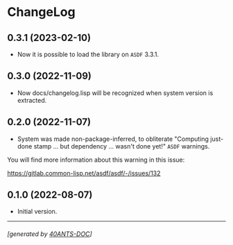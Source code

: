 <a id="x-2840ANTS-ASDF-SYSTEM-DOCS-2FCHANGELOG-3A-40CHANGELOG-2040ANTS-DOC-2FLOCATIVES-3ASECTION-29"></a>

# ChangeLog

<a id="x-2840ANTS-ASDF-SYSTEM-DOCS-2FCHANGELOG-3A-3A-7C0-2E3-2E1-7C-2040ANTS-DOC-2FLOCATIVES-3ASECTION-29"></a>

## 0.3.1 (2023-02-10)

* Now it is possible to load the library on `ASDF` 3.3.1.

<a id="x-2840ANTS-ASDF-SYSTEM-DOCS-2FCHANGELOG-3A-3A-7C0-2E3-2E0-7C-2040ANTS-DOC-2FLOCATIVES-3ASECTION-29"></a>

## 0.3.0 (2022-11-09)

* Now docs/changelog.lisp will be recognized when system version is extracted.

<a id="x-2840ANTS-ASDF-SYSTEM-DOCS-2FCHANGELOG-3A-3A-7C0-2E2-2E0-7C-2040ANTS-DOC-2FLOCATIVES-3ASECTION-29"></a>

## 0.2.0 (2022-11-07)

* System was made non-package-inferred, to obliterate
"Computing just-done stamp ... but dependency ... wasn't done yet!" `ASDF` warnings.

You will find more information about this warning in this issue:

https://gitlab.common-lisp.net/asdf/asdf/-/issues/132

<a id="x-2840ANTS-ASDF-SYSTEM-DOCS-2FCHANGELOG-3A-3A-7C0-2E1-2E0-7C-2040ANTS-DOC-2FLOCATIVES-3ASECTION-29"></a>

## 0.1.0 (2022-08-07)

* Initial version.


* * *
###### [generated by [40ANTS-DOC](https://40ants.com/doc/)]
